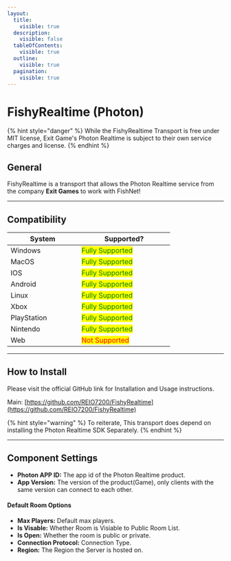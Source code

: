 ```yaml
---
layout:
  title:
    visible: true
  description:
    visible: false
  tableOfContents:
    visible: true
  outline:
    visible: true
  pagination:
    visible: true
---
```


# FishyRealtime (Photon)

{% hint style="danger" %}
While the FishyRealtime Transport is free under MIT license, Exit Game's Photon Realtime is subject to their own service charges and license.
{% endhint %}

## General

FishyRealtime is a transport that allows the Photon Realtime service from the company **Exit Games** to work with FishNet!

***

## Compatibility

<table data-full-width="false"><thead><tr><th width="149">System</th><th width="198">Supported?</th></tr></thead><tbody><tr><td>Windows</td><td><mark style="color:green;">Fully Supported</mark></td></tr><tr><td>MacOS</td><td><mark style="color:green;">Fully Supported</mark></td></tr><tr><td>IOS</td><td><mark style="color:green;">Fully Supported</mark></td></tr><tr><td>Android</td><td><mark style="color:green;">Fully Supported</mark></td></tr><tr><td>Linux</td><td><mark style="color:green;">Fully Supported</mark></td></tr><tr><td>Xbox</td><td><mark style="color:green;">Fully Supported</mark></td></tr><tr><td>PlayStation</td><td><mark style="color:green;">Fully Supported</mark></td></tr><tr><td>Nintendo</td><td><mark style="color:green;">Fully Supported</mark></td></tr><tr><td>Web</td><td><mark style="color:red;">Not Supported</mark></td></tr></tbody></table>

***

## How to Install

Please visit the official GitHub link for Installation and Usage instructions.

Main: [https://github.com/REIO7200/FishyRealtime](https://github.com/REIO7200/FishyRealtime)

{% hint style="warning" %}
To reiterate, This transport does depend on installing the Photon Realtime SDK Separately.
{% endhint %}

***

## Component Settings

* **Photon APP ID:** The app id of the Photon Realtime product.
* **App Version:** The version of the product(Game), only clients with the same version can connect to each other.

#### Default Room Options

* **Max Players:** Default max players.
* **Is Visable:** Whether Room is Visiable to Public Room List.
* **Is Open:** Whether the room is public or private.
* **Connection Protocol:** Connection Type.
* **Region:** The Region the Server is hosted on.
